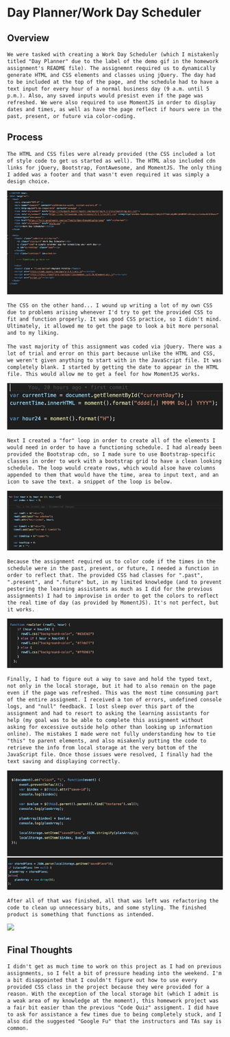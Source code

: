 # Day Planner/Work Day Scheduler
## Overview

    We were tasked with creating a Work Day Scheduler (which I mistakenly titled "Day Planner" due to the label of the demo gif in the homework assignment's README file). The assignemnt required us to dynamically generate HTML and CSS elements and classes using jQuery. The day had to be included at the top of the page, and the schedule had to have a text input for every hour of a normal business day (9 a.m. until 5 p.m.). Also, any saved inputs would presist even if the page was refreshed. We were also required to use MomentJS in order to display dates and times, as well as have the page reflect if hours were in the past, present, or future via color-coding.

## Process

    The HTML and CSS files were already provided (the CSS included a lot of style code to get us started as well). The HTML also included cdn links for jQuery, Bootstrap, FontAwesome, and MomentJS. The only thing I added was a footer and that wasn't even required it was simply a design choice. 

![](Assets/htmlfile.png)

    The CSS on the other hand... I wound up writing a lot of my own CSS due to problems arising whenever I'd try to get the provided CSS to fit and function properly. It was good CSS practice, so I didn't mind. Ultimately, it allowed me to get the page to look a bit more personal and to my liking. 

    The vast majority of this assignment was coded via jQuery. There was a lot of trial and error on this part because unlike the HTML and CSS, we weren't given anything to start with in the JavaScript file. It was completely blank. I started by getting the date to appear in the HTML file. This would allow me to get a feel for how MomentJS works.

![](Assets/moment.png)

    Next I created a "for" loop in order to create all of the elements I would need in order to have a functioning schedule. I had already been provided the Bootstrap cdn, so I made sure to use Bootstrap-specific classes in order to work with a bootstrap grid to have a clean looking schedule. The loop would create rows, which would alsoe have columns appended to them that would have the time, area to input text, and an icon to save the text. a snippet of the loop is below.

![](Assets/loop.png)

    Because the assignment required us to color code if the times in the schedule were in the past, present, or future, I needed a function in order to reflect that. The provided CSS had classes for ".past", ".present", and ".future" but, in my limited knowledge (and to prevent pestering the learning assistants as much as I did for the previous assignments) I had to improvise in order to get the colors to reflect the real time of day (as provided by MomentJS). It's not perfect, but it works.

![](Assets/function.png)

    Finally, I had to figure out a way to save and hold the typed text, not only in the local storage, but it had to also remain on the page even if the page was refreshed. This was the most time consuming part of the entire assignemt. I received a ton of errors, undefined console logs, and "null" feedback. I lost sleep over this part of the assignment and had to resort to asking the learning assistants for help (my goal was to be able to complete this assignment without asking for excessive outside help other than looking up information online). The mistakes I made were not fully understanding how to tie "this" to parent elements, and also misakenly putting the code to retrieve the info from local storage at the very bottom of the JavaScript file. Once those issues were resolved, I finally had the text saving and displaying correctly.

![](Assets/storagesave.png)
![](Assets/storageget.png)

    After all of that was finished, all that was left was refactoring the code to clean up unnecessary bits, and some styling. The finished product is something that functions as intended.

![](Assets/demogif.gif)

## Final Thoughts

    I didn't get as much time to work on this project as I had on previous assignments, so I felt a bit of pressure heading into the weekend. I'm a bit disappointed that I couldn't figure out how to use every provided CSS class in the project because they were provided for a reason. With the exception of the local storage bit (which I admit is a weak area of my knowledge at the moment), this homework project was a fair bit easier than the previous "Code Quiz" assigment. I did have to ask for assistance a few times due to being completely stuck, and I also did the suggested "Google Fu" that the instructors and TAs say is common.